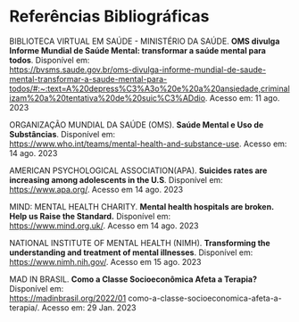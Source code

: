 # Referências Bibliográficas

BIBLIOTECA VIRTUAL EM SAÚDE - MINISTÉRIO DA SAÚDE. **OMS divulga Informe Mundial de Saúde Mental: transformar a saúde mental para todos**. Disponível em:  
https://bvsms.saude.gov.br/oms-divulga-informe-mundial-de-saude-mental-transformar-a-saude-mental-para-todos/#:~:text=A%20depress%C3%A3o%20e%20a%20ansiedade,criminalizam%20a%20tentativa%20de%20suic%C3%ADdio. Acesso em: 11 ago. 2023

ORGANIZAÇÃO MUNDIAL DA SAÚDE (OMS). **Saúde Mental e Uso de Substâncias**. Disponível em:  
https://www.who.int/teams/mental-health-and-substance-use. Acesso em: 14 ago. 2023

AMERICAN PSYCHOLOGICAL ASSOCIATION(APA). **Suicides rates are increasing among adolescents in the U.S**. Disponível em:  
https://www.apa.org/. Acesso em 14 ago. 2023

MIND: MENTAL HEALTH CHARITY. **Mental health hospitals are broken. Help us Raise the Standard.** Disponível em:  
https://www.mind.org.uk/. Acesso em 14 ago. 2023

NATIONAL INSTITUTE OF MENTAL HEALTH (NIMH). **Transforming the understanding and treatment of mental illnesses**. Disponível em:  
https://www.nimh.nih.gov/. Acesso em 15 ago. 2023

MAD IN BRASIL. **Como a Classe Socioeconômica Afeta a Terapia?** Disponível em:  
https://madinbrasil.org/2022/01 como-a-classe-socioeconomica-afeta-a-terapia/. Acesso em: 29 Jan. 2023
